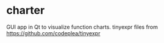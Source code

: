 # charter
GUI app in Qt to visualize function charts.
tinyexpr files from https://github.com/codeplea/tinyexpr
